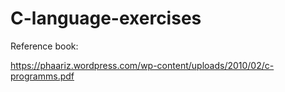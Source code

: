 # C-language-exercises

Reference book: 

https://phaariz.wordpress.com/wp-content/uploads/2010/02/c-programms.pdf 
